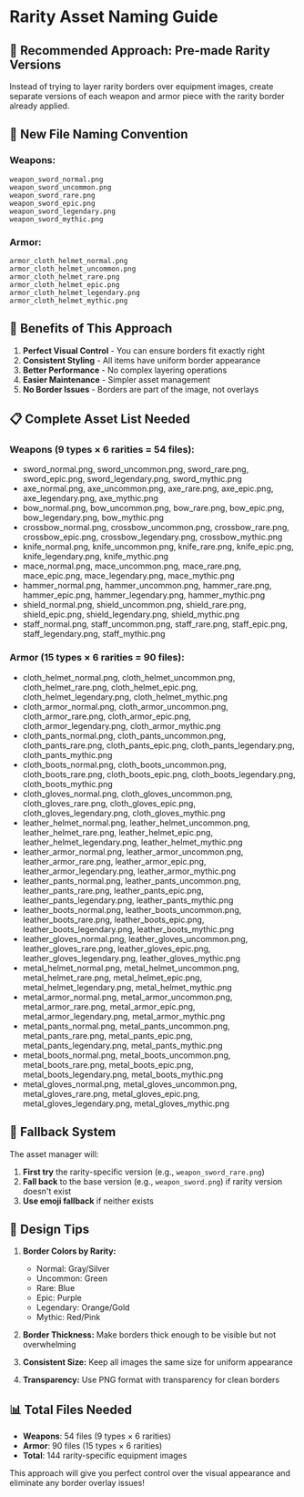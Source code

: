 # Rarity Asset Naming Guide

## 🎨 **Recommended Approach: Pre-made Rarity Versions**

Instead of trying to layer rarity borders over equipment images, create separate versions of each weapon and armor piece with the rarity border already applied.

## 📁 **New File Naming Convention**

### **Weapons:**
```
weapon_sword_normal.png
weapon_sword_uncommon.png
weapon_sword_rare.png
weapon_sword_epic.png
weapon_sword_legendary.png
weapon_sword_mythic.png
```

### **Armor:**
```
armor_cloth_helmet_normal.png
armor_cloth_helmet_uncommon.png
armor_cloth_helmet_rare.png
armor_cloth_helmet_epic.png
armor_cloth_helmet_legendary.png
armor_cloth_helmet_mythic.png
```

## 🎯 **Benefits of This Approach**

1. **Perfect Visual Control** - You can ensure borders fit exactly right
2. **Consistent Styling** - All items have uniform border appearance
3. **Better Performance** - No complex layering operations
4. **Easier Maintenance** - Simpler asset management
5. **No Border Issues** - Borders are part of the image, not overlays

## 📋 **Complete Asset List Needed**

### **Weapons (9 types × 6 rarities = 54 files):**
- sword_normal.png, sword_uncommon.png, sword_rare.png, sword_epic.png, sword_legendary.png, sword_mythic.png
- axe_normal.png, axe_uncommon.png, axe_rare.png, axe_epic.png, axe_legendary.png, axe_mythic.png
- bow_normal.png, bow_uncommon.png, bow_rare.png, bow_epic.png, bow_legendary.png, bow_mythic.png
- crossbow_normal.png, crossbow_uncommon.png, crossbow_rare.png, crossbow_epic.png, crossbow_legendary.png, crossbow_mythic.png
- knife_normal.png, knife_uncommon.png, knife_rare.png, knife_epic.png, knife_legendary.png, knife_mythic.png
- mace_normal.png, mace_uncommon.png, mace_rare.png, mace_epic.png, mace_legendary.png, mace_mythic.png
- hammer_normal.png, hammer_uncommon.png, hammer_rare.png, hammer_epic.png, hammer_legendary.png, hammer_mythic.png
- shield_normal.png, shield_uncommon.png, shield_rare.png, shield_epic.png, shield_legendary.png, shield_mythic.png
- staff_normal.png, staff_uncommon.png, staff_rare.png, staff_epic.png, staff_legendary.png, staff_mythic.png

### **Armor (15 types × 6 rarities = 90 files):**
- cloth_helmet_normal.png, cloth_helmet_uncommon.png, cloth_helmet_rare.png, cloth_helmet_epic.png, cloth_helmet_legendary.png, cloth_helmet_mythic.png
- cloth_armor_normal.png, cloth_armor_uncommon.png, cloth_armor_rare.png, cloth_armor_epic.png, cloth_armor_legendary.png, cloth_armor_mythic.png
- cloth_pants_normal.png, cloth_pants_uncommon.png, cloth_pants_rare.png, cloth_pants_epic.png, cloth_pants_legendary.png, cloth_pants_mythic.png
- cloth_boots_normal.png, cloth_boots_uncommon.png, cloth_boots_rare.png, cloth_boots_epic.png, cloth_boots_legendary.png, cloth_boots_mythic.png
- cloth_gloves_normal.png, cloth_gloves_uncommon.png, cloth_gloves_rare.png, cloth_gloves_epic.png, cloth_gloves_legendary.png, cloth_gloves_mythic.png
- leather_helmet_normal.png, leather_helmet_uncommon.png, leather_helmet_rare.png, leather_helmet_epic.png, leather_helmet_legendary.png, leather_helmet_mythic.png
- leather_armor_normal.png, leather_armor_uncommon.png, leather_armor_rare.png, leather_armor_epic.png, leather_armor_legendary.png, leather_armor_mythic.png
- leather_pants_normal.png, leather_pants_uncommon.png, leather_pants_rare.png, leather_pants_epic.png, leather_pants_legendary.png, leather_pants_mythic.png
- leather_boots_normal.png, leather_boots_uncommon.png, leather_boots_rare.png, leather_boots_epic.png, leather_boots_legendary.png, leather_boots_mythic.png
- leather_gloves_normal.png, leather_gloves_uncommon.png, leather_gloves_rare.png, leather_gloves_epic.png, leather_gloves_legendary.png, leather_gloves_mythic.png
- metal_helmet_normal.png, metal_helmet_uncommon.png, metal_helmet_rare.png, metal_helmet_epic.png, metal_helmet_legendary.png, metal_helmet_mythic.png
- metal_armor_normal.png, metal_armor_uncommon.png, metal_armor_rare.png, metal_armor_epic.png, metal_armor_legendary.png, metal_armor_mythic.png
- metal_pants_normal.png, metal_pants_uncommon.png, metal_pants_rare.png, metal_pants_epic.png, metal_pants_legendary.png, metal_pants_mythic.png
- metal_boots_normal.png, metal_boots_uncommon.png, metal_boots_rare.png, metal_boots_epic.png, metal_boots_legendary.png, metal_boots_mythic.png
- metal_gloves_normal.png, metal_gloves_uncommon.png, metal_gloves_rare.png, metal_gloves_epic.png, metal_gloves_legendary.png, metal_gloves_mythic.png

## 🔄 **Fallback System**

The asset manager will:
1. **First try** the rarity-specific version (e.g., `weapon_sword_rare.png`)
2. **Fall back** to the base version (e.g., `weapon_sword.png`) if rarity version doesn't exist
3. **Use emoji fallback** if neither exists

## 🎨 **Design Tips**

1. **Border Colors by Rarity:**
   - Normal: Gray/Silver
   - Uncommon: Green
   - Rare: Blue
   - Epic: Purple
   - Legendary: Orange/Gold
   - Mythic: Red/Pink

2. **Border Thickness:** Make borders thick enough to be visible but not overwhelming

3. **Consistent Size:** Keep all images the same size for uniform appearance

4. **Transparency:** Use PNG format with transparency for clean borders

## 📊 **Total Files Needed**
- **Weapons**: 54 files (9 types × 6 rarities)
- **Armor**: 90 files (15 types × 6 rarities)
- **Total**: 144 rarity-specific equipment images

This approach will give you perfect control over the visual appearance and eliminate any border overlay issues!





